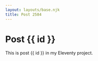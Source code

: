 ```yaml
---
layout: layouts/base.njk
title: Post 2584
---
```


# Post {{ id }}

This is post {{ id }} in my Eleventy project.
